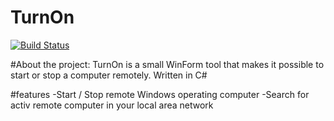 # TurnOn
[![Build Status](https://travis-ci.org/hildebrandt87/TurnOn.svg?branch=master)](https://travis-ci.org/hildebrandt87/TurnOn)

#About the project:
TurnOn is a small WinForm tool that makes it possible to start or stop a computer remotely. Written in C#

#features
-Start / Stop remote Windows operating computer 
-Search for activ remote computer in your local area network

